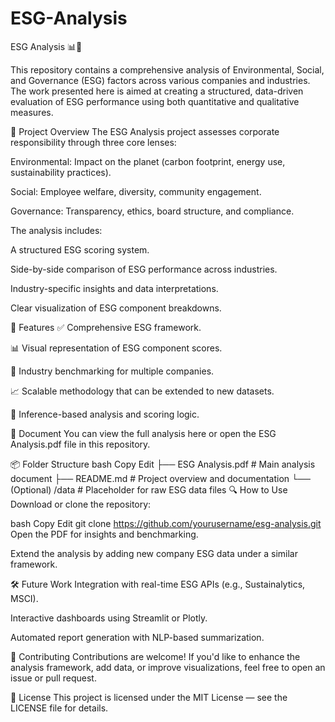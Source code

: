 # ESG-Analysis
ESG Analysis 📊🌱


This repository contains a comprehensive analysis of Environmental, Social, and Governance (ESG) factors across various companies and industries. The work presented here is aimed at creating a structured, data-driven evaluation of ESG performance using both quantitative and qualitative measures.

📁 Project Overview
The ESG Analysis project assesses corporate responsibility through three core lenses:

Environmental: Impact on the planet (carbon footprint, energy use, sustainability practices).

Social: Employee welfare, diversity, community engagement.

Governance: Transparency, ethics, board structure, and compliance.

The analysis includes:

A structured ESG scoring system.

Side-by-side comparison of ESG performance across industries.

Industry-specific insights and data interpretations.

Clear visualization of ESG component breakdowns.

📌 Features
✅ Comprehensive ESG framework.

📊 Visual representation of ESG component scores.

🏢 Industry benchmarking for multiple companies.

📈 Scalable methodology that can be extended to new datasets.

🧠 Inference-based analysis and scoring logic.

📄 Document
You can view the full analysis here or open the ESG Analysis.pdf file in this repository.

📦 Folder Structure
bash
Copy
Edit
├── ESG Analysis.pdf         # Main analysis document
├── README.md                # Project overview and documentation
└── (Optional) /data         # Placeholder for raw ESG data files
🔍 How to Use
Download or clone the repository:

bash
Copy
Edit
git clone https://github.com/yourusername/esg-analysis.git
Open the PDF for insights and benchmarking.

Extend the analysis by adding new company ESG data under a similar framework.

🛠️ Future Work
Integration with real-time ESG APIs (e.g., Sustainalytics, MSCI).

Interactive dashboards using Streamlit or Plotly.

Automated report generation with NLP-based summarization.

🤝 Contributing
Contributions are welcome! If you'd like to enhance the analysis framework, add data, or improve visualizations, feel free to open an issue or pull request.

📜 License
This project is licensed under the MIT License — see the LICENSE file for details.
